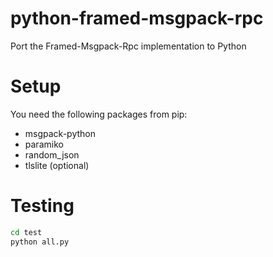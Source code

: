 python-framed-msgpack-rpc
=========================

Port the Framed-Msgpack-Rpc implementation to Python

Setup
=========

You need the following packages from pip:

  * msgpack-python
  * paramiko
  * random_json
  * tlslite (optional)


Testing
=======

```sh
cd test
python all.py
```
